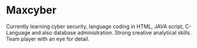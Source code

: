 # Maxcyber
Currently learning cyber security, language coding in HTML, JAVA script, C-Language and also database administration. Strong creative analytical skills. Team player with an eye for detail.
